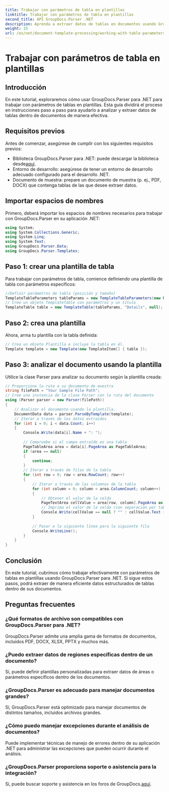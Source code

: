 ```yaml
---
title: Trabajar con parámetros de tabla en plantillas
linktitle: Trabajar con parámetros de tabla en plantillas
second_title: API GroupDocs.Parser .NET
description: Aprenda a extraer datos de tablas en documentos usando GroupDocs.Parser para .NET. Guía paso a paso para el uso de parámetros de tabla.
weight: 15
url: /es/net/document-template-processing/working-with-table-parameters-in-templates/
---
```


# Trabajar con parámetros de tabla en plantillas

## Introducción
En este tutorial, exploraremos cómo usar GroupDocs.Parser para .NET para trabajar con parámetros de tablas en plantillas. Esta guía dividirá el proceso en instrucciones paso a paso para ayudarlo a analizar y extraer datos de tablas dentro de documentos de manera efectiva.
## Requisitos previos
Antes de comenzar, asegúrese de cumplir con los siguientes requisitos previos:
-  Biblioteca GroupDocs.Parser para .NET: puede descargar la biblioteca desde[aquí](https://releases.groupdocs.com/parser/net/).
- Entorno de desarrollo: asegúrese de tener un entorno de desarrollo adecuado configurado para el desarrollo .NET.
- Documento de muestra: prepare un documento de muestra (p. ej., PDF, DOCX) que contenga tablas de las que desee extraer datos.

## Importar espacios de nombres
Primero, deberá importar los espacios de nombres necesarios para trabajar con GroupDocs.Parser en su aplicación .NET:
```csharp
using System;
using System.Collections.Generic;
using System.Linq;
using System.Text;
using GroupDocs.Parser.Data;
using GroupDocs.Parser.Templates;
```
## Paso 1: crear una plantilla de tabla
Para trabajar con parámetros de tabla, comience definiendo una plantilla de tabla con parámetros específicos:
```csharp
//Definir parámetros de tabla (posición y tamaño)
TemplateTableParameters tableParams = new TemplateTableParameters(new Rectangle(new Point(35, 320), new Size(530, 55)), null);
// Cree un objeto TemplateTable con parámetros y un título
TemplateTable table = new TemplateTable(tableParams, "Details", null);
```
## Paso 2: crea una plantilla
Ahora, arma tu plantilla con la tabla definida:
```csharp
// Crea un objeto Plantilla e incluye la tabla en él.
Template template = new Template(new TemplateItem[] { table });
```
## Paso 3: analizar el documento usando la plantilla
Utilice la clase Parser para analizar su documento según la plantilla creada:
```csharp
// Proporcione la ruta a su documento de muestra
string filePath = "Your Sample File Path";
// Cree una instancia de la clase Parser con la ruta del documento
using (Parser parser = new Parser(filePath))
{
    // Analizar el documento usando la plantilla.
    DocumentData data = parser.ParseByTemplate(template);
    // Iterar a través de los datos extraídos
    for (int i = 0; i < data.Count; i++)
    {
        Console.Write(data[i].Name + ": ");
        
        // Compruebe si el campo extraído es una tabla
        PageTableArea area = data[i].PageArea as PageTableArea;
        if (area == null)
        {
            continue;
        }
        // Iterar a través de filas de la tabla
        for (int row = 0; row < area.RowCount; row++)
        {
            // Iterar a través de las columnas de la tabla
            for (int column = 0; column < area.ColumnCount; column++)
            {
                // Obtener el valor de la celda
                PageTextArea cellValue = area[row, column].PageArea as PageTextArea;
                // Imprima el valor de la celda (con separación por tabulaciones)
                Console.Write(cellValue == null ? "" : cellValue.Text + "\t");
            }
            
            // Pasar a la siguiente línea para la siguiente fila
            Console.WriteLine();
        }
    }
}
```

## Conclusión
En este tutorial, cubrimos cómo trabajar efectivamente con parámetros de tablas en plantillas usando GroupDocs.Parser para .NET. Si sigue estos pasos, podrá extraer de manera eficiente datos estructurados de tablas dentro de sus documentos.

## Preguntas frecuentes
### ¿Qué formatos de archivo son compatibles con GroupDocs.Parser para .NET?
GroupDocs.Parser admite una amplia gama de formatos de documentos, incluidos PDF, DOCX, XLSX, PPTX y muchos más.
### ¿Puedo extraer datos de regiones específicas dentro de un documento?
Sí, puede definir plantillas personalizadas para extraer datos de áreas o parámetros específicos dentro de los documentos.
### ¿GroupDocs.Parser es adecuado para manejar documentos grandes?
Sí, GroupDocs.Parser está optimizado para manejar documentos de distintos tamaños, incluidos archivos grandes.
### ¿Cómo puedo manejar excepciones durante el análisis de documentos?
Puede implementar técnicas de manejo de errores dentro de su aplicación .NET para administrar las excepciones que pueden ocurrir durante el análisis.
### ¿GroupDocs.Parser proporciona soporte o asistencia para la integración?
 Sí, puede buscar soporte y asistencia en los foros de GroupDocs.[aquí](https://forum.groupdocs.com/c/parser/17).